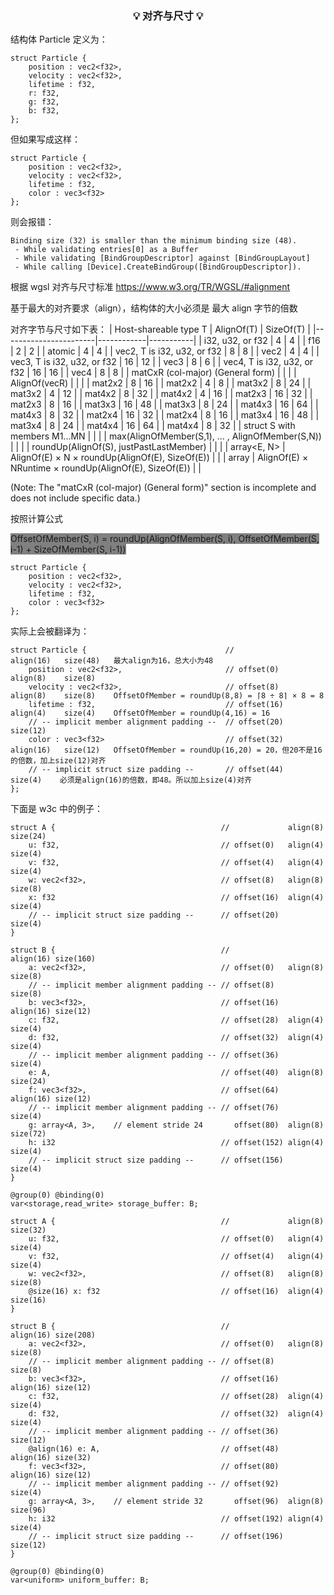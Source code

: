 <h3 align="center">

💡 **对齐与尺寸** 💡

</h3>

结构体 Particle 定义为：

```
struct Particle {
    position : vec2<f32>,
    velocity : vec2<f32>,
    lifetime : f32,
    r: f32,
    g: f32,
    b: f32,
};
```

但如果写成这样：

```
struct Particle {
    position : vec2<f32>,
    velocity : vec2<f32>,
    lifetime : f32,
    color : vec3<f32>
};
```

则会报错：

```
Binding size (32) is smaller than the minimum binding size (48).
 - While validating entries[0] as a Buffer
 - While validating [BindGroupDescriptor] against [BindGroupLayout]
 - While calling [Device].CreateBindGroup([BindGroupDescriptor]).
```

根据 wgsl 对齐与尺寸标准 https://www.w3.org/TR/WGSL/#alignment

基于最大的对齐要求（align），结构体的大小必须是 最大 align 字节的倍数

对齐字节与尺寸如下表：
| Host-shareable type T | AlignOf(T) | SizeOf(T) |
|-----------------------|------------|-----------|
| i32, u32, or f32 | 4 | 4 |
| f16 | 2 | 2 |
| atomic | 4 | 4 |
| vec2<T>, T is i32, u32, or f32 | 8 | 8 |
| vec2<f16> | 4 | 4 |
| vec3<T>, T is i32, u32, or f32 | 16 | 12 |
| vec3<f16> | 8 | 6 |
| vec4<T>, T is i32, u32, or f32 | 16 | 16 |
| vec4<f16> | 8 | 8 |
| matCxR (col-major) (General form) | | |
| AlignOf(vecR) | | |
| mat2x2<f32> | 8 | 16 |
| mat2x2<f16> | 4 | 8 |
| mat3x2<f32> | 8 | 24 |
| mat3x2<f16> | 4 | 12 |
| mat4x2<f32> | 8 | 32 |
| mat4x2<f16> | 4 | 16 |
| mat2x3<f32> | 16 | 32 |
| mat2x3<f16> | 8 | 16 |
| mat3x3<f32> | 16 | 48 |
| mat3x3<f16> | 8 | 24 |
| mat4x3<f32> | 16 | 64 |
| mat4x3<f16> | 8 | 32 |
| mat2x4<f32> | 16 | 32 |
| mat2x4<f16> | 8 | 16 |
| mat3x4<f32> | 16 | 48 |
| mat3x4<f16> | 8 | 24 |
| mat4x4<f32> | 16 | 64 |
| mat4x4<f16> | 8 | 32 |
| struct S with members M1...MN | | |
| max(AlignOfMember(S,1), ... , AlignOfMember(S,N)) | | |
| roundUp(AlignOf(S), justPastLastMember) | | |
| array<E, N> | AlignOf(E) × N × roundUp(AlignOf(E), SizeOf(E)) | |
| array<E> | AlignOf(E) × NRuntime × roundUp(AlignOf(E), SizeOf(E)) | |

(Note: The "matCxR (col-major) (General form)" section is incomplete and does not include specific data.)

按照计算公式

<span style="background-color: gray;">OffsetOfMember(S, i) = roundUp(AlignOfMember(S, i), OffsetOfMember(S, i-1) + SizeOfMember(S, i-1))</span>

```
struct Particle {
    position : vec2<f32>,
    velocity : vec2<f32>,
    lifetime : f32,
    color : vec3<f32>
};
```

实际上会被翻译为：

```
struct Particle {                               //              align(16)   size(48)   最大align为16，总大小为48
    position : vec2<f32>,                       // offset(0)    align(8)    size(8)
    velocity : vec2<f32>,                       // offset(8)    align(8)    size(8)    OffsetOfMember = roundUp(8,8) = ⌈8 ÷ 8⌉ × 8 = 8
    lifetime : f32,                             // offset(16)   align(4)    size(4)    OffsetOfMember = roundUp(4,16) = 16
    // -- implicit member alignment padding --  // offset(20)               size(12)
    color : vec3<f32>                           // offset(32)   align(16)   size(12)   OffsetOfMember = roundUp(16,20) = 20，但20不是16的倍数，加上size(12)对齐
    // -- implicit struct size padding --       // offset(44)               size(4)    必须是align(16)的倍数，即48。所以加上size(4)对齐
};
```

下面是 w3c 中的例子：

```
struct A {                                     //             align(8)  size(24)
    u: f32,                                    // offset(0)   align(4)  size(4)
    v: f32,                                    // offset(4)   align(4)  size(4)
    w: vec2<f32>,                              // offset(8)   align(8)  size(8)
    x: f32                                     // offset(16)  align(4)  size(4)
    // -- implicit struct size padding --      // offset(20)            size(4)
}

struct B {                                     //             align(16) size(160)
    a: vec2<f32>,                              // offset(0)   align(8)  size(8)
    // -- implicit member alignment padding -- // offset(8)             size(8)
    b: vec3<f32>,                              // offset(16)  align(16) size(12)
    c: f32,                                    // offset(28)  align(4)  size(4)
    d: f32,                                    // offset(32)  align(4)  size(4)
    // -- implicit member alignment padding -- // offset(36)            size(4)
    e: A,                                      // offset(40)  align(8)  size(24)
    f: vec3<f32>,                              // offset(64)  align(16) size(12)
    // -- implicit member alignment padding -- // offset(76)            size(4)
    g: array<A, 3>,    // element stride 24       offset(80)  align(8)  size(72)
    h: i32                                     // offset(152) align(4)  size(4)
    // -- implicit struct size padding --      // offset(156)           size(4)
}

@group(0) @binding(0)
var<storage,read_write> storage_buffer: B;
```

```
struct A {                                     //             align(8)  size(32)
    u: f32,                                    // offset(0)   align(4)  size(4)
    v: f32,                                    // offset(4)   align(4)  size(4)
    w: vec2<f32>,                              // offset(8)   align(8)  size(8)
    @size(16) x: f32                           // offset(16)  align(4)  size(16)
}

struct B {                                     //             align(16) size(208)
    a: vec2<f32>,                              // offset(0)   align(8)  size(8)
    // -- implicit member alignment padding -- // offset(8)             size(8)
    b: vec3<f32>,                              // offset(16)  align(16) size(12)
    c: f32,                                    // offset(28)  align(4)  size(4)
    d: f32,                                    // offset(32)  align(4)  size(4)
    // -- implicit member alignment padding -- // offset(36)            size(12)
    @align(16) e: A,                           // offset(48)  align(16) size(32)
    f: vec3<f32>,                              // offset(80)  align(16) size(12)
    // -- implicit member alignment padding -- // offset(92)            size(4)
    g: array<A, 3>,    // element stride 32       offset(96)  align(8)  size(96)
    h: i32                                     // offset(192) align(4)  size(4)
    // -- implicit struct size padding --      // offset(196)           size(12)
}

@group(0) @binding(0)
var<uniform> uniform_buffer: B;
```
